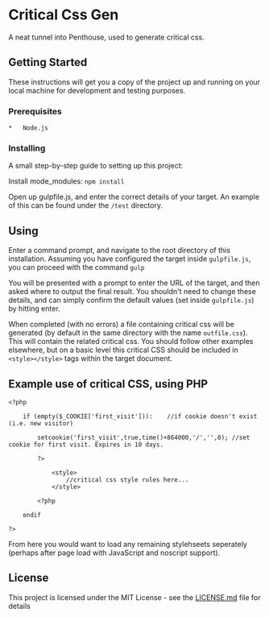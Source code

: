 # Critical Css Gen

A neat tunnel into Penthouse, used to generate critical css.

## Getting Started

These instructions will get you a copy of the project up and running on your local machine for development and testing purposes.

### Prerequisites

	*	Node.js

### Installing

A small step-by-step guide to setting up this project:

Install mode_modules:	`npm install`

Open up gulpfile.js, and enter the correct details of your target. An example of this can be found under the `/test` directory.


## Using

Enter a command prompt, and navigate to the root directory of this installation. Assuming you have configured the target inside `gulpfile.js`, you can proceed with the command `gulp`

You will be presented with a prompt to enter the URL of the target, and then asked where to output the final result. You shouldn't need to change these details, and can simply confirm the default values (set inside `gulpfile.js`) by hitting enter.

When completed (with no errors) a file containing critical css will be generated (by default in the same directory with the name `outfile.css`). This will contain the related critical css.  You should follow other examples elsewhere, but on a basic level this critical CSS should be included in `<style></style>` tags within the target document.

## Example use of critical CSS, using PHP

```
<?php

	if (empty($_COOKIE['first_visit'])):	//if cookie doesn't exist (i.e. new visitor)
		
		setcookie('first_visit',true,time()+864000,'/','',0); //set cookie for first visit. Expires in 10 days.

		?>
		
			<style>
				//critical css style rules here...
			</style>

		<?php

	endif

?>

```
From here you would want to load any remaining stylehseets seperately (perhaps after page load with JavaScript and noscript support).

## License

This project is licensed under the MIT License - see the [LICENSE.md](LICENSE.md) file for details
